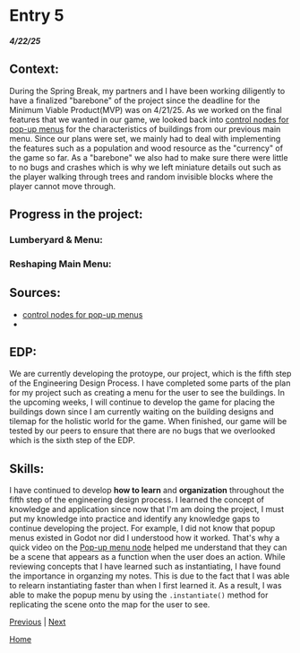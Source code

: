 # Entry 5
##### 4/22/25

## **Context**:
During the Spring Break, my partners and I have been working diligently to have a finalized "barebone" of the project since the deadline for the Minimum Viable Product(MVP) was on 4/21/25. As we worked on the final features that we wanted in our game, we looked back into [control nodes for pop-up menus](https://www.youtube.com/watch?v=5Hog6a0EYa0&t=440s) for the characteristics of buildings from our previous main menu. Since our plans were set, we mainly had to deal with implementing the features such as a population and wood resource as the "currency" of the game so far. As a "barebone" we also had to make sure there were little to no bugs and crashes which is why we left miniature details out such as the player walking through trees and random invisible blocks where the player cannot move through.

## Progress in the project:

### Lumberyard & Menu:

### Reshaping Main Menu:

## **Sources**:

* [control nodes for pop-up menus](https://www.youtube.com/watch?v=5Hog6a0EYa0&t=440s)
* 

## **EDP**:
We are currently developing the protoype, our project, which is the fifth step of the Engineering Design Process. I have completed some parts of the plan for my project such as creating a menu for the user to see the buildings. In the upcoming weeks, I will continue to develop the game for placing the buildings down since I am currently waiting on the building designs and tilemap for the holistic world for the game. When finished, our game will be tested by our peers to ensure that there are no bugs that we overlooked which is the sixth step of the EDP.

## **Skills**:
I have continued to develop **how to learn** and **organization** throughout the fifth step of the engineering design process. I learned the concept of knowledge and application since now that I'm am doing the project, I must put my knowledge into practice and identify any knowledge gaps to continue developing the project. For example, I did not know that popup menus existed in Godot nor did I understood how it worked. That's why a quick video on the [Pop-up menu node](https://www.youtube.com/watch?v=ESxRKqdu34M) helped me understand that they can be a scene that appears as a function when the user does an action. While reviewing concepts that I have learned such as instantiating, I have found the importance in organzing my notes. This is due to the fact that I was able to relearn instantiating faster than when I first learned it. As a result, I was able to make the popup menu by using the `.instantiate()` method for replicating the scene onto the map for the user to see.

[Previous](entry04.md) | [Next](entry06.md)

[Home](../README.md)
